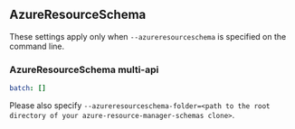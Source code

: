 ## AzureResourceSchema

These settings apply only when `--azureresourceschema` is specified on the command line.

### AzureResourceSchema multi-api

``` yaml $(azureresourceschema) && $(multiapi)
batch: []

```

Please also specify `--azureresourceschema-folder=<path to the root directory of your azure-resource-manager-schemas clone>`.
